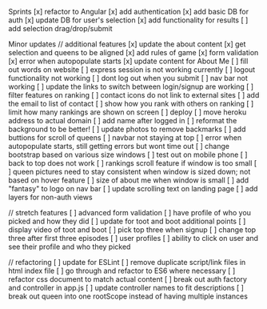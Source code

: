 Sprints
[x] refactor to Angular
[x] add authentication
[x] add basic DB for auth
[x] update DB for user's selection
[x] add functionality for results
[ ] add selection drag/drop/submit

Minor updates
// additional features
[x] update the about content
[x] get selection and queens to be aligned
[x] add rules of game
[x] form validation
[x] error when autopopulate starts
[x] update content for About Me
[ ] fill out words on website
[ ] express session is not working currently
[ ] logout functionality not working
[ ] dont log out when you submit
[ ] nav bar not working
[ ] update the links to switch between login/signup are working
[ ] filter features on ranking
[ ] contact icons do not link to external sites
[ ] add the email to list of contact
[ ] show how you rank with others on ranking
[ ] limit how many rankings are shown on screen
[ ] deploy
[ ] move heroku address to actual domain
[ ] add name after logged in
[ ] reformat the background to be better!
[ ] update photos to remove backmarks
[ ] add buttions for scroll of queens
[ ] navbar not staying at top
[ ] error when autopopulate starts, still getting errors but wont time out
[ ] change bootstrap based on various size windows
[ ] test out on mobile phone
[ ] back to top does not work
[ ] rankings scroll feature if window is too small
[ ] queen pictures need to stay consistent when window is sized down; not based on hover feature
[ ] size of about me when window is small
[ ] add "fantasy" to logo on nav bar
[ ] update scrolling text on landing page
[ ] add layers for non-auth views

// stretch features
[ ] advanced form validation
[ ] have profile of who you picked and how they did
[ ] update for toot and boot additional points
[ ] display video of toot and boot
[ ] pick top three when signup
[ ] change top three after first three episodes
[ ] user profiles
[ ] ability to click on user and see their profile and who they picked

// refactoring
[ ] update for ESLint
[ ] remove duplicate script/link files in html index file
[ ] go through and refactor to ES6 where necessary
[ ] refactor css document to match actual content
[ ] break out auth factory and controller in app.js
[ ] update controller names to fit descriptions
[ ] break out queen into one rootScope instead of having multiple instances